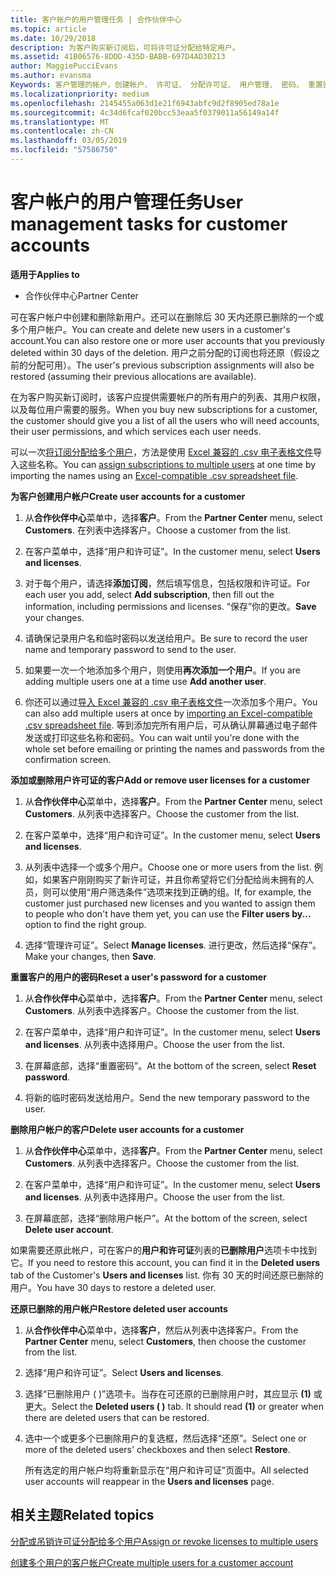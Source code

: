 ```yaml
---
title: 客户帐户的用户管理任务 | 合作伙伴中心
ms.topic: article
ms.date: 10/29/2018
description: 为客户购买新订阅后，可将许可证分配给特定用户。
ms.assetid: 41B06576-8DDD-435D-BABB-697D4AD30213
author: MaggiePucciEvans
ms.author: evansma
Keywords: 客户管理的帐户，创建帐户、 许可证、 分配许可证、 用户管理、 密码、 重置密码、 更改密码
ms.localizationpriority: medium
ms.openlocfilehash: 2145455a063d1e21f6943abfc9d2f8905ed78a1e
ms.sourcegitcommit: 4c34d6fcaf020bcc53eaa5f0379011a56149a14f
ms.translationtype: MT
ms.contentlocale: zh-CN
ms.lasthandoff: 03/05/2019
ms.locfileid: "57586750"
---
```

# <a name="user-management-tasks-for-customer-accounts"></a><span data-ttu-id="2dccf-104">客户帐户的用户管理任务</span><span class="sxs-lookup"><span data-stu-id="2dccf-104">User management tasks for customer accounts</span></span>

<span data-ttu-id="2dccf-105">**适用于**</span><span class="sxs-lookup"><span data-stu-id="2dccf-105">**Applies to**</span></span>

-  <span data-ttu-id="2dccf-106">合作伙伴中心</span><span class="sxs-lookup"><span data-stu-id="2dccf-106">Partner Center</span></span>



<span data-ttu-id="2dccf-107">可在客户帐户中创建和删除新用户。还可以在删除后 30 天内还原已删除的一个或多个用户帐户。</span><span class="sxs-lookup"><span data-stu-id="2dccf-107">You can create and delete new users in a customer's account.You can also restore one or more user accounts that you previously deleted within 30 days of the deletion.</span></span> <span data-ttu-id="2dccf-108">用户之前分配的订阅也将还原（假设之前的分配可用）。</span><span class="sxs-lookup"><span data-stu-id="2dccf-108">The user's previous subscription assignments will also be restored (assuming their previous allocations are available).</span></span>

<span data-ttu-id="2dccf-109">在为客户购买新订阅时，该客户应提供需要帐户的所有用户的列表、其用户权限，以及每位用户需要的服务。</span><span class="sxs-lookup"><span data-stu-id="2dccf-109">When you buy new subscriptions for a customer,  the customer should give you a list of all the users who will need accounts, their user permissions, and which services each user needs.</span></span>  

<span data-ttu-id="2dccf-110">可以一次[将订阅分配给多个用户](bulk-license-provisioning-for-multiple-users.md)，方法是使用 [Excel 兼容的 .csv 电子表格文件](adding-multiple-users-to-a-customer-account.md)导入这些名称。</span><span class="sxs-lookup"><span data-stu-id="2dccf-110">You can [assign subscriptions to multiple users](bulk-license-provisioning-for-multiple-users.md) at one time by importing the names using an [Excel-compatible .csv spreadsheet file](adding-multiple-users-to-a-customer-account.md).</span></span>

<a href="" id="createuseraccounts"></a>
<span data-ttu-id="2dccf-111">**为客户创建用户帐户**</span><span class="sxs-lookup"><span data-stu-id="2dccf-111">**Create user accounts for a customer**</span></span>

1.  <span data-ttu-id="2dccf-112">从**合作伙伴中心**菜单中，选择**客户**。</span><span class="sxs-lookup"><span data-stu-id="2dccf-112">From the **Partner Center** menu, select **Customers**.</span></span> <span data-ttu-id="2dccf-113">在列表中选择客户。</span><span class="sxs-lookup"><span data-stu-id="2dccf-113">Choose a customer from the list.</span></span>

2.  <span data-ttu-id="2dccf-114">在客户菜单中，选择“用户和许可证”。</span><span class="sxs-lookup"><span data-stu-id="2dccf-114">In the customer menu, select **Users and licenses**.</span></span>

3.  <span data-ttu-id="2dccf-115">对于每个用户，请选择**添加订阅**，然后填写信息，包括权限和许可证。</span><span class="sxs-lookup"><span data-stu-id="2dccf-115">For each user you add, select **Add subscription**, then fill out the information, including permissions and licenses.</span></span> <span data-ttu-id="2dccf-116">“保存”你的更改。</span><span class="sxs-lookup"><span data-stu-id="2dccf-116">**Save** your changes.</span></span>

4.  <span data-ttu-id="2dccf-117">请确保记录用户名和临时密码以发送给用户。</span><span class="sxs-lookup"><span data-stu-id="2dccf-117">Be sure to record the user name and temporary password to send to the user.</span></span> 

5.  <span data-ttu-id="2dccf-118">如果要一次一个地添加多个用户，则使用**再次添加一个用户**。</span><span class="sxs-lookup"><span data-stu-id="2dccf-118">If you are adding multiple users one at a time use **Add another user**.</span></span> 

6. <span data-ttu-id="2dccf-119">你还可以通过[导入 Excel 兼容的 .csv 电子表格文件](adding-multiple-users-to-a-customer-account.md)一次添加多个用户。</span><span class="sxs-lookup"><span data-stu-id="2dccf-119">You can also add multiple users at once by [importing an Excel-compatible .csv spreadsheet file](adding-multiple-users-to-a-customer-account.md).</span></span> <span data-ttu-id="2dccf-120">等到添加完所有用户后，可从确认屏幕通过电子邮件发送或打印这些名称和密码。</span><span class="sxs-lookup"><span data-stu-id="2dccf-120">You can wait until you're done with the whole set before emailing or printing the names and passwords from the confirmation screen.</span></span>

<a href="" id="userlicensing"></a>
<span data-ttu-id="2dccf-121">**添加或删除用户许可证的客户**</span><span class="sxs-lookup"><span data-stu-id="2dccf-121">**Add or remove user licenses for a customer**</span></span>

1.  <span data-ttu-id="2dccf-122">从**合作伙伴中心**菜单中，选择**客户**。</span><span class="sxs-lookup"><span data-stu-id="2dccf-122">From the **Partner Center** menu, select **Customers**.</span></span> <span data-ttu-id="2dccf-123">从列表中选择客户。</span><span class="sxs-lookup"><span data-stu-id="2dccf-123">Choose the customer from the list.</span></span>

2.  <span data-ttu-id="2dccf-124">在客户菜单中，选择“用户和许可证”。</span><span class="sxs-lookup"><span data-stu-id="2dccf-124">In the customer menu, select **Users and licenses**.</span></span>

3.  <span data-ttu-id="2dccf-125">从列表中选择一个或多个用户。</span><span class="sxs-lookup"><span data-stu-id="2dccf-125">Choose one or more users from the list.</span></span> <span data-ttu-id="2dccf-126">例如，如果客户刚刚购买了新许可证，并且你希望将它们分配给尚未拥有的人员，则可以使用“用户筛选条件”选项来找到正确的组。</span><span class="sxs-lookup"><span data-stu-id="2dccf-126">If, for example, the customer just purchased new licenses and you wanted to assign them to people who don't have them yet, you can use the **Filter users by...** option to find the right group.</span></span>

4.  <span data-ttu-id="2dccf-127">选择“管理许可证”。</span><span class="sxs-lookup"><span data-stu-id="2dccf-127">Select **Manage licenses**.</span></span> <span data-ttu-id="2dccf-128">进行更改，然后选择“保存”。</span><span class="sxs-lookup"><span data-stu-id="2dccf-128">Make your changes, then **Save**.</span></span>

<a href="" id="resetpassword"></a>
<span data-ttu-id="2dccf-129">**重置客户的用户的密码**</span><span class="sxs-lookup"><span data-stu-id="2dccf-129">**Reset a user's password for a customer**</span></span>

1.  <span data-ttu-id="2dccf-130">从**合作伙伴中心**菜单中，选择**客户**。</span><span class="sxs-lookup"><span data-stu-id="2dccf-130">From the **Partner Center** menu, select **Customers**.</span></span> <span data-ttu-id="2dccf-131">从列表中选择客户。</span><span class="sxs-lookup"><span data-stu-id="2dccf-131">Choose the customer from the list.</span></span>

2.  <span data-ttu-id="2dccf-132">在客户菜单中，选择“用户和许可证”。</span><span class="sxs-lookup"><span data-stu-id="2dccf-132">In the customer menu, select **Users and licenses**.</span></span> <span data-ttu-id="2dccf-133">从列表中选择用户。</span><span class="sxs-lookup"><span data-stu-id="2dccf-133">Choose the user from the list.</span></span>

3.  <span data-ttu-id="2dccf-134">在屏幕底部，选择“重置密码”。</span><span class="sxs-lookup"><span data-stu-id="2dccf-134">At the bottom of the screen, select **Reset password**.</span></span> 

4.  <span data-ttu-id="2dccf-135">将新的临时密码发送给用户。</span><span class="sxs-lookup"><span data-stu-id="2dccf-135">Send the new temporary password to the user.</span></span>

<a href="" id="deleteuseraccounts"></a>
<span data-ttu-id="2dccf-136">**删除用户帐户的客户**</span><span class="sxs-lookup"><span data-stu-id="2dccf-136">**Delete user accounts for a customer**</span></span>

1.  <span data-ttu-id="2dccf-137">从**合作伙伴中心**菜单中，选择**客户**。</span><span class="sxs-lookup"><span data-stu-id="2dccf-137">From the **Partner Center** menu, select **Customers**.</span></span> <span data-ttu-id="2dccf-138">从列表中选择客户。</span><span class="sxs-lookup"><span data-stu-id="2dccf-138">Choose the customer from the list.</span></span>

2.  <span data-ttu-id="2dccf-139">在客户菜单中，选择“用户和许可证”。</span><span class="sxs-lookup"><span data-stu-id="2dccf-139">In the customer menu, select **Users and licenses**.</span></span> <span data-ttu-id="2dccf-140">从列表中选择用户。</span><span class="sxs-lookup"><span data-stu-id="2dccf-140">Choose the user from the list.</span></span>

3.  <span data-ttu-id="2dccf-141">在屏幕底部，选择“删除用户帐户”。</span><span class="sxs-lookup"><span data-stu-id="2dccf-141">At the bottom of the screen, select **Delete user account**.</span></span>

<span data-ttu-id="2dccf-142">如果需要还原此帐户，可在客户的**用户和许可证**列表的**已删除用户**选项卡中找到它。</span><span class="sxs-lookup"><span data-stu-id="2dccf-142">If you need to restore this account, you can find it in the **Deleted users** tab of the Customer's **Users and licenses** list.</span></span> <span data-ttu-id="2dccf-143">你有 30 天的时间还原已删除的用户。</span><span class="sxs-lookup"><span data-stu-id="2dccf-143">You have 30 days to restore a deleted user.</span></span>

<a href="" id="restoreuseraccounts"></a>
<span data-ttu-id="2dccf-144">**还原已删除的用户帐户**</span><span class="sxs-lookup"><span data-stu-id="2dccf-144">**Restore deleted user accounts**</span></span>

1.  <span data-ttu-id="2dccf-145">从**合作伙伴中心**菜单中，选择**客户**，然后从列表中选择客户。</span><span class="sxs-lookup"><span data-stu-id="2dccf-145">From the **Partner Center** menu, select **Customers**, then choose the customer from the list.</span></span>

2.  <span data-ttu-id="2dccf-146">选择“用户和许可证”。</span><span class="sxs-lookup"><span data-stu-id="2dccf-146">Select **Users and licenses**.</span></span>

3.  <span data-ttu-id="2dccf-147">选择“已删除用户 ( )”选项卡。当存在可还原的已删除用户时，其应显示 **(1)** 或更大。</span><span class="sxs-lookup"><span data-stu-id="2dccf-147">Select the **Deleted users ( )** tab. It should read **(1)** or greater when there are deleted users that can be restored.</span></span>

4.  <span data-ttu-id="2dccf-148">选中一个或更多个已删除用户的复选框，然后选择“还原”。</span><span class="sxs-lookup"><span data-stu-id="2dccf-148">Select one or more of the deleted users' checkboxes and then select **Restore**.</span></span>

    <span data-ttu-id="2dccf-149">所有选定的用户帐户均将重新显示在“用户和许可证”页面中。</span><span class="sxs-lookup"><span data-stu-id="2dccf-149">All selected user accounts will reappear in the **Users and licenses** page.</span></span>

## <a name="related-topics"></a><span data-ttu-id="2dccf-150">相关主题</span><span class="sxs-lookup"><span data-stu-id="2dccf-150">Related topics</span></span>


[<span data-ttu-id="2dccf-151">分配或吊销许可证分配给多个用户</span><span class="sxs-lookup"><span data-stu-id="2dccf-151">Assign or revoke licenses to multiple users</span></span>](bulk-license-provisioning-for-multiple-users.md)

[<span data-ttu-id="2dccf-152">创建多个用户的客户帐户</span><span class="sxs-lookup"><span data-stu-id="2dccf-152">Create multiple users for a customer account</span></span>](adding-multiple-users-to-a-customer-account.md)

 

 




